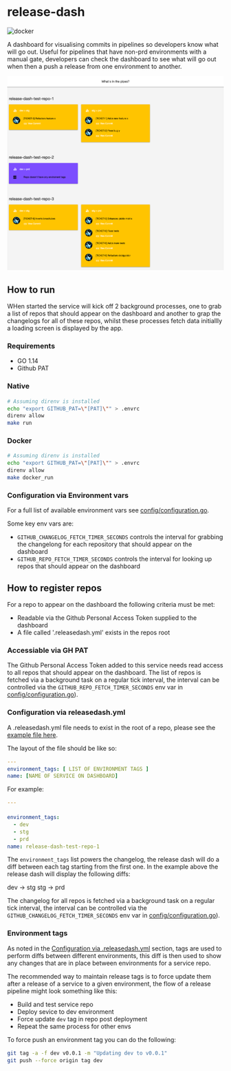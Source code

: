 # release-dash

![docker](https://github.com/lobsterdore/release-dash/workflows/Docker/badge.svg)

A dashboard for visualising commits in pipelines so developers know what will go out.
Useful for pipelines that have non-prd environments with a manual gate, developers can
check the dashboard to see what will go out when then a push a release from one
environment to another.

![release-dash homepage](/docs/screenshot.png)

## How to run

WHen started the service will kick off 2 background processes, one to grab a list of
repos that should appear on the dashboard and another to grap the changelogs for
all of these repos, whilst these processes fetch data initiallly  a loading screen
is displayed by the app.

### Requirements

* GO 1.14
* Github PAT

### Native

```BASH
# Assuming direnv is installed
echo "export GITHUB_PAT=\"[PAT]\"" > .envrc
direnv allow
make run
```

### Docker

```BASH
# Assuming direnv is installed
echo "export GITHUB_PAT=\"[PAT]\"" > .envrc
direnv allow
make docker_run
```

### Configuration via Environment vars

For a full list of available environment vars see [config/configuration.go](config/configuration.go).

Some key env vars are:

* ```GITHUB_CHANGELOG_FETCH_TIMER_SECONDS``` controls the interval for grabbing
the changelong for each repository that should appear on the dashboard
* ```GITHUB_REPO_FETCH_TIMER_SECONDS``` controls the interval for looking up repos
that should appear on the dashboard

## How to register repos

For a repo to appear on the dashboard the following criteria must be met:

* Readable via the Github Personal Access Token supplied to the dashboard
* A file called '.releasedash.yml' exists in the repos root

### Accessiable via GH PAT

The Github Personal Access Token added to this service needs read access to
all repos that should appear on the dashboard. The list of repos is fetched
via a background task on a regular tick interval, the interval can be
controlled via the ```GITHUB_REPO_FETCH_TIMER_SECONDS``` env var in
[config/configuration.go](config/configuration.go)).

### Configuration via releasedash.yml

A .releasedash.yml file needs to exist in the root of a repo, please see
the [example file here](https://github.com/lobsterdore/release-dash-test-repo-1/blob/main/.releasedash.yml).

The layout of the file should be like so:

```YAML
---
environment_tags: [ LIST OF ENVIRONMENT TAGS ]
name: [NAME OF SERVICE ON DASHBOARD]
```

For example:

```YAML
---

environment_tags:
  - dev
  - stg
  - prd
name: release-dash-test-repo-1
```

The ```environment_tags``` list powers the changelog, the release dash will do
a diff between each tag starting from the first one. In the example above the
release dash will display the following diffs:

dev -> stg
stg -> prd

The changelog for all repos is fetched via a background task on a regular tick 
interval, the interval can be controlled via the ```GITHUB_CHANGELOG_FETCH_TIMER_SECONDS```
env var in [config/configuration.go](config/configuration.go)).

### Environment tags

As noted in the [Configuration via .releasedash.yml](#configuration-via-releasedash.yml)
section, tags are used to perform diffs between different environments, this
diff is then used to show any changes that are in place between environments for a
service repo.

The recommended way to maintain release tags is to force update them after a
release of a service to a given environment, the flow of a release pipeline might
look something like this:

* Build and test service repo
* Deploy sevice to dev environment
* Force update ```dev``` tag in repo post deployment
* Repeat the same process for other envs

To force push an environment tag you can do the following:

```BASH
git tag -a -f dev v0.0.1 -m "Updating dev to v0.0.1"
git push --force origin tag dev
```